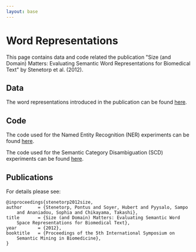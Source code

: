 ```yaml
---
layout: base
---
```


# Word Representations #

This page contains data and code related the publication "Size (and Domain)
Matters: Evaluating Semantic Word Representations for Biomedical Text"
by Stenetorp et al. (2012).

## Data ##

The word representations introduced in the publication can be found
[here][word_representations].

[word_representations]: http://weaver.nlplab.org/~soyerh/data/stenetorp2012size_ner/stenetorp2012size_ner_data.tar.gz

## Code ##

The code used for the Named Entity Recognition (NER) experiments can be found
[here][ner_repo].

The code used for the Semantic Category Disambiguation (SCD) experiments can
be found [here][scd_repo].

[ner_repo]: https://github.com/ogh/wordreprs_ner
[scd_repo]: https://github.com/ninjin/contra

## Publications ##

For details please see:

    @inproceedings{stenetorp2012size,
    author      = {Stenetorp, Pontus and Soyer, Hubert and Pyysalo, Sampo
        and Ananiadou, Sophia and Chikayama, Takashi},
    title       = {Size (and Domain) Matters: Evaluating Semantic Word
        Space Representations for Biomedical Text},
    year        = {2012},
    booktitle   = {Proceedings of the 5th International Symposium on
        Semantic Mining in Biomedicine},
    }
